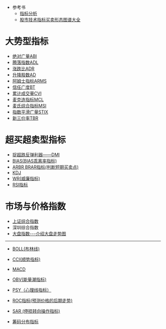 
   * 参考书
      * [指标分析](http://www.net767.com/gupiao/jishu/) 
      * [股市技术指标买卖形态图谱大全](https://weread.qq.com/web/reader/79632e005b1c587964c5a68)
      
     
# 大势型指标
  * [绝对广量ABI](https://github.com/stevenli91748/Stock-Knowledge/blob/master/%E6%8A%80%E6%9C%AF%E5%88%86%E6%9E%90/%E6%8C%87%E6%A0%87/%E7%BB%9D%E5%AF%B9%E5%B9%BF%E9%87%8FABI/%E7%BB%9D%E5%AF%B9%E5%B9%BF%E9%87%8FABI.md)
  * [腾落指数ADL](https://github.com/stevenli91748/Stock-Knowledge/blob/master/%E6%8A%80%E6%9C%AF%E5%88%86%E6%9E%90/%E6%8C%87%E6%A0%87/%E8%85%BE%E8%90%BD%E6%8C%87%E6%95%B0ADL/%E8%85%BE%E8%90%BD%E6%8C%87%E6%95%B0ADL.md)
  * [涨跌比ADR](https://github.com/stevenli91748/Stock-Knowledge/blob/master/%E6%8A%80%E6%9C%AF%E5%88%86%E6%9E%90/%E6%8C%87%E6%A0%87/%E6%B6%A8%E8%B7%8C%E6%AF%94ADR/%E6%B6%A8%E8%B7%8C%E6%AF%94ADR.md)
  * [升降股数AD](https://github.com/stevenli91748/Stock-Knowledge/blob/master/%E6%8A%80%E6%9C%AF%E5%88%86%E6%9E%90/%E6%8C%87%E6%A0%87/%E5%8D%87%E9%99%8D%E8%82%A1%E6%95%B0AD/%E5%8D%87%E9%99%8D%E8%82%A1%E6%95%B0AD.md)
  * [阿姆士指标ARMS](https://github.com/stevenli91748/Stock-Knowledge/blob/master/%E6%8A%80%E6%9C%AF%E5%88%86%E6%9E%90/%E6%8C%87%E6%A0%87/%E9%98%BF%E5%A7%86%E5%A3%AB%E6%8C%87%E6%A0%87ARMS/%E9%98%BF%E5%A7%86%E5%A3%AB%E6%8C%87%E6%A0%87ARMS.md)
  * [信任广度BT](https://github.com/stevenli91748/Stock-Knowledge/blob/master/%E6%8A%80%E6%9C%AF%E5%88%86%E6%9E%90/%E6%8C%87%E6%A0%87/%E4%BF%A1%E4%BB%BB%E5%B9%BF%E5%BA%A6BT/%E4%BF%A1%E4%BB%BB%E5%B9%BF%E5%BA%A6BT.md)
  * [累计成交量CVI](https://github.com/stevenli91748/Stock-Knowledge/blob/master/%E6%8A%80%E6%9C%AF%E5%88%86%E6%9E%90/%E6%8C%87%E6%A0%87/%E7%B4%AF%E8%AE%A1%E6%88%90%E4%BA%A4%E9%87%8FCVI/%E7%B4%AF%E8%AE%A1%E6%88%90%E4%BA%A4%E9%87%8FCVI.md)
  * [麦克连指标MCL](https://github.com/stevenli91748/Stock-Knowledge/blob/master/%E6%8A%80%E6%9C%AF%E5%88%86%E6%9E%90/%E6%8C%87%E6%A0%87/%E9%BA%A6%E5%85%8B%E8%BF%9E%E6%8C%87%E6%A0%87MCL/%E9%BA%A6%E5%85%8B%E8%BF%9E%E6%8C%87%E6%A0%87MCL.md)
  * [麦氏综合指标MSI](https://github.com/stevenli91748/Stock-Knowledge/blob/master/%E6%8A%80%E6%9C%AF%E5%88%86%E6%9E%90/%E6%8C%87%E6%A0%87/%E9%BA%A6%E6%B0%8F%E7%BB%BC%E5%90%88%E6%8C%87%E6%A0%87MSi/%E9%BA%A6%E6%B0%8F%E7%BB%BC%E5%90%88%E6%8C%87%E6%A0%87MSI.md)
  * [指数平滑广量STIX](https://github.com/stevenli91748/Stock-Knowledge/blob/master/%E6%8A%80%E6%9C%AF%E5%88%86%E6%9E%90/%E6%8C%87%E6%A0%87/%E6%8C%87%E6%95%B0%E5%B9%B3%E6%BB%91%E5%B9%BF%E9%87%8FSTIX/%E6%8C%87%E6%95%B0%E5%B9%B3%E6%BB%91%E5%B9%BF%E9%87%8FSTIX.md)
  * [新三价率TBR](https://github.com/stevenli91748/Stock-Knowledge/blob/master/%E6%8A%80%E6%9C%AF%E5%88%86%E6%9E%90/%E6%8C%87%E6%A0%87/%E6%96%B0%E4%B8%89%E4%BB%B7%E7%8E%87TBR/%E6%96%B0%E4%B8%89%E4%BB%B7%E7%8E%87TBR.md)
  
# 超买超卖型指标

* [捉超跌反弹利器——DMI](https://github.com/stevenli91748/Stock-Knowledge/blob/master/%E6%8A%80%E6%9C%AF%E5%88%86%E6%9E%90/%E6%8C%87%E6%A0%87/%E6%8D%89%E8%B6%85%E8%B7%8C%E5%8F%8D%E5%BC%B9%E5%88%A9%E5%99%A8%E2%80%94%E2%80%94DMI/README.md)
* [BIAS(BIAS乖离率指标)](https://github.com/stevenli91748/Stock-Knowledge/blob/master/%E6%8A%80%E6%9C%AF%E5%88%86%E6%9E%90/%E6%8C%87%E6%A0%87/BIAS(BIAS%E4%B9%96%E7%A6%BB%E7%8E%87%E6%8C%87%E6%A0%87)/README.md)
* [ARBR BRAR指标(判断短期买卖点)](https://github.com/stevenli91748/Stock-Knowledge/blob/master/%E6%8A%80%E6%9C%AF%E5%88%86%E6%9E%90/%E6%8C%87%E6%A0%87/ARBR%20BRAR%E6%8C%87%E6%A0%87(%E5%88%A4%E6%96%AD%E7%9F%AD%E6%9C%9F%E4%B9%B0%E5%8D%96%E7%82%B9)/README.md)
* [KDJ](https://github.com/stevenli91748/Stock-Knowledge/blob/master/%E6%8A%80%E6%9C%AF%E5%88%86%E6%9E%90/%E6%8C%87%E6%A0%87/KDJ/README.md)
* [WR(威廉指标)](https://github.com/stevenli91748/Stock-Knowledge/blob/master/%E6%8A%80%E6%9C%AF%E5%88%86%E6%9E%90/%E6%8C%87%E6%A0%87/WR(%E5%A8%81%E5%BB%89%E6%8C%87%E6%A0%87)/README.md)
* [RSI指标](https://github.com/stevenli91748/Stock-Knowledge/blob/master/%E6%8A%80%E6%9C%AF%E5%88%86%E6%9E%90/%E6%8C%87%E6%A0%87/RSI%E6%8C%87%E6%A0%87/README.md)



# 市场与价格指数
* [上证综合指数](https://weread.qq.com/web/reader/19c325c05c7b7719c7e4ed1k98f3284021498f137082c2e)
* 深圳综合指数
* [大盘指数---介绍大盘走势图](https://weread.qq.com/web/reader/19c325c05c7b7719c7e4ed1k98f3284021498f137082c2e)



---

* [BOLL(布林线)](https://github.com/stevenli91748/Stock-Knowledge/blob/master/%E6%8A%80%E6%9C%AF%E5%88%86%E6%9E%90/%E6%8C%87%E6%A0%87/BOLL(%E5%B8%83%E6%9E%97%E7%BA%BF)/README.md)
* [CCI(顺势指标)](https://github.com/stevenli91748/Stock-Knowledge/blob/master/%E6%8A%80%E6%9C%AF%E5%88%86%E6%9E%90/%E6%8C%87%E6%A0%87/CCI(%E9%A1%BA%E5%8A%BF%E6%8C%87%E6%A0%87)/README.md)

* [MACD](https://github.com/stevenli91748/Stock-Knowledge/blob/master/%E6%8A%80%E6%9C%AF%E5%88%86%E6%9E%90/%E6%8C%87%E6%A0%87/MACD/README.md)
* [OBV(能量潮指标)](https://github.com/stevenli91748/Stock-Knowledge/blob/master/%E6%8A%80%E6%9C%AF%E5%88%86%E6%9E%90/%E6%8C%87%E6%A0%87/OBV(%E8%83%BD%E9%87%8F%E6%BD%AE%E6%8C%87%E6%A0%87)/README.md)
* [PSY（心理线指标）](https://github.com/stevenli91748/Stock-Knowledge/blob/master/%E6%8A%80%E6%9C%AF%E5%88%86%E6%9E%90/%E6%8C%87%E6%A0%87/PSY%EF%BC%88%E5%BF%83%E7%90%86%E7%BA%BF%E6%8C%87%E6%A0%87%EF%BC%89/README.md)
* [ROC指标(预测价格的后期走势)](https://github.com/stevenli91748/Stock-Knowledge/blob/master/%E6%8A%80%E6%9C%AF%E5%88%86%E6%9E%90/%E6%8C%87%E6%A0%87/ROC%E6%8C%87%E6%A0%87(%E9%A2%84%E6%B5%8B%E4%BB%B7%E6%A0%BC%E7%9A%84%E5%90%8E%E6%9C%9F%E8%B5%B0%E5%8A%BF)/README.md)

* [SAR (停损转向操作指标)](https://github.com/stevenli91748/Stock-Knowledge/blob/master/%E6%8A%80%E6%9C%AF%E5%88%86%E6%9E%90/%E6%8C%87%E6%A0%87/SAR%20(%E5%81%9C%E6%8D%9F%E8%BD%AC%E5%90%91%E6%93%8D%E4%BD%9C%E6%8C%87%E6%A0%87)/README.md)
* [筹码分布指标](https://github.com/stevenli91748/Stock-Knowledge/blob/master/%E6%8A%80%E6%9C%AF%E5%88%86%E6%9E%90/%E6%8C%87%E6%A0%87/%E7%AD%B9%E7%A0%81%E5%88%86%E5%B8%83%E6%8C%87%E6%A0%87/README.md)
